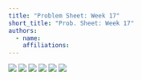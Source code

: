 ```yaml
---
title: "Problem Sheet: Week 17"
short_title: "Prob. Sheet: Week 17"
authors:
  - name: 
    affiliations:
---
```


[](11-3D-infinite-box)

![](#ex-check-eigenfunctions)
![](#ex-3D-box-orthogonal)
![](#ex-3-side-lengths)
![](#ex-3D-box-pd-ex)
![](#ex-3D-box-marginal)
![](#ex-3D-box-cov)
